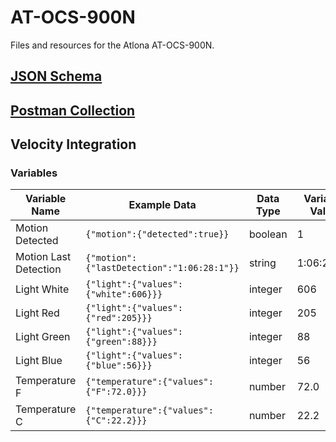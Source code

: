 # AT-OCS-900N
Files and resources for the Atlona AT-OCS-900N.

## [JSON Schema](schema/AT-OCS-900N_Schema.json)

## [Postman Collection](Postman/AT-OCS-900N_Postman-Collection.json)

## Velocity Integration

### Variables

| Variable Name | Example Data | Data Type | Variable Value |
|---------------|--------------|-----------|----------------|
| Motion Detected | `{"motion":{"detected":true}}` | boolean | 1 |
| Motion Last Detection | `{"motion":{"lastDetection":"1:06:28:1"}}` | string | 1:06:28:01 |
| Light White | `{"light":{"values":{"white":606}}}` | integer | 606 |
| Light Red | `{"light":{"values":{"red":205}}}` | integer | 205 |
| Light Green | `{"light":{"values":{"green":88}}}` | integer | 88 |
| Light Blue | `{"light":{"values":{"blue":56}}}` | integer | 56 |
| Temperature F | `{"temperature":{"values":{"F":72.0}}}` | number | 72.0 |
| Temperature C | `{"temperature":{"values":{"C":22.2}}}` | number | 22.2 |
